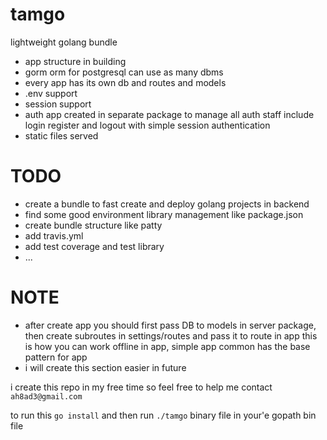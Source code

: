 # tamgo
lightweight golang bundle
- app structure in building
- gorm orm for postgresql can use as many dbms 
- every app has its own db and routes and models
- .env support
- session support
- auth app created in separate package to manage all auth staff include login register and logout with simple session 
authentication
- static files served

# TODO
- create a bundle to fast create and deploy golang projects in backend
- find some good environment library management like package.json
- create bundle structure like patty
- add travis.yml
- add test coverage and test library
- ...


# NOTE
- after create app you should first pass DB to models in server package, then create subroutes in settings/routes  and pass it to route in app this is
how you can work offline in app, simple app common has the base pattern for app
- i will create this section easier in future



i create this repo in my free time so feel free to help me
contact `ah8ad3@gmail.com`


to run this
`go install` and then run `./tamgo` binary file in your'e gopath bin file